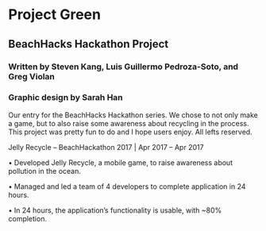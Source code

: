 # Project Green

## BeachHacks Hackathon Project

### Written by Steven Kang, Luis Guillermo Pedroza-Soto, and Greg Violan
### Graphic design by Sarah Han

Our entry for the BeachHacks Hackathon series. We chose to not only make a game, but to also
raise some awareness about recycling in the process. This project was pretty fun to do and I hope
users enjoy. All lefts reserved.

Jelly Recycle – BeachHackathon 2017 | Apr 2017 – Apr 2017

•	Developed Jelly Recycle, a mobile game, to raise awareness about pollution in the ocean. 

•	Managed and led a team of 4 developers to complete application in 24 hours.

•	In 24 hours, the application’s functionality is usable, with ~80% completion. 

